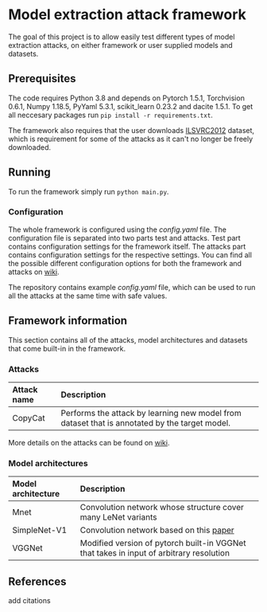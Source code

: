 # Model extraction attack framework

The goal of this project is to allow easily test different types of model extraction attacks, on either framework or 
user supplied models and datasets. 

## Prerequisites

The code requires Python 3.8 and depends on Pytorch 1.5.1, Torchvision 0.6.1, Numpy 1.18.5, PyYaml 5.3.1, scikit_learn 0.23.2 and dacite 1.5.1. To get all 
neccesary packages run `pip install -r requirements.txt`.

The framework also requires that the user downloads [ILSVRC2012][1] dataset, which is requirement for some of the
attacks as it can't no longer be freely downloaded.

[1]: http://image-net.org/challenges/LSVRC/2012/downloads.php#images 

## Running

To run the framework simply run `python main.py`.

### Configuration

The whole framework is configured using the _config.yaml_ file. The configuration file is separated into two parts 
test and attacks. Test part contains configuration settings for the framework itself. The attacks part contains
configuration settings for the respective settings. You can find all the possible different configuration options for
both the framework and attacks on [wiki][5].

The repository contains example _config.yaml_ file, which can be used to run all the attacks at the same time with safe
values.

## Framework information

This section contains all of the attacks, model architectures and datasets that come built-in in the framework.

### Attacks

| Attack name     | Description |
| :--------       | :----       |
| CopyCat         | Performs the attack by learning new model from dataset that is annotated by the target model.|

More details on the attacks can be found on [wiki][4].

[2]: https://arxiv.org/pdf/1711.01768.pdf
[3]: https://arxiv.org/pdf/1806.05476.pdf
[4]: TODO

### Model architectures

| Model architecture   | Description |
| :--------            | :----       |
| Mnet                 | Convolution network whose structure cover many LeNet variants |
| SimpleNet-V1         | Convolution network based on this [paper][5]  |
| VGGNet               | Modified version of pytorch built-in VGGNet that takes in input of arbitrary resolution |

[5]: https://arxiv.org/abs/1608.06037

[5]: TODO
## References

add citations
